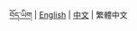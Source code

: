 <p align="center">
  <a href="https://github.com/Esukhia/derge-tengyur/blob/master/README.bo.md">བོད་ཡིག</a> |
  <a href="https://github.com/Esukhia/derge-tengyur/blob/master/README.md">English</a> |
  <a href="https://github.com/Esukhia/derge-tengyur/blob/master/README.zh-cn.md">中文</a> |
  <span>繁體中文</span>
</p>


